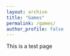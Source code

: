```yaml
---
layout: archive
title: "Games"
permalink: /games/
author_profile: false
---
```


This is a test page
